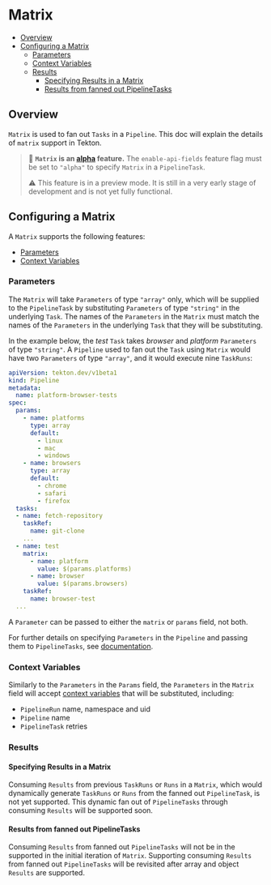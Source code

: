 <!--
---
linkTitle: "Matrix"
weight: 11
---
-->

# Matrix

- [Overview](#overview)
- [Configuring a Matrix](#configuring-a-matrix)
  - [Parameters](#parameters)
  - [Context Variables](#context-variables)
  - [Results](#results)
    - [Specifying Results in a Matrix](#specifying-results-in-a-matrix)
    - [Results from fanned out PipelineTasks](#results-from-fanned-out-pipelinetasks)

## Overview

`Matrix` is used to fan out `Tasks` in a `Pipeline`. This doc will explain the details of `matrix` support in
Tekton. 

> :seedling: **`Matrix` is an [alpha](install.md#alpha-features) feature.**
> The `enable-api-fields` feature flag must be set to `"alpha"` to specify `Matrix` in a `PipelineTask`.
>
> :warning: This feature is in a preview mode. 
> It is still in a very early stage of development and is not yet fully functional.

## Configuring a Matrix

A `Matrix` supports the following features:
* [Parameters](#parameters)
* [Context Variables](#context-variables)

### Parameters

The `Matrix` will take `Parameters` of type `"array"` only, which will be supplied to the
`PipelineTask` by substituting `Parameters` of type `"string"` in the underlying `Task`.
The names of the `Parameters` in the `Matrix` must match the names of the `Parameters`
in the underlying `Task` that they will be substituting.

In the example below, the *test* `Task` takes *browser* and *platform* `Parameters` of type
`"string"`. A `Pipeline` used to fan out the `Task` using `Matrix` would have two `Parameters`
of type `"array"`, and it would execute nine `TaskRuns`:

```yaml
apiVersion: tekton.dev/v1beta1
kind: Pipeline
metadata:
  name: platform-browser-tests
spec:
  params:
    - name: platforms
      type: array
      default:
        - linux
        - mac
        - windows
    - name: browsers
      type: array
      default:
        - chrome
        - safari
        - firefox    
  tasks:
  - name: fetch-repository
    taskRef:
      name: git-clone
    ...
  - name: test
    matrix:
      - name: platform
        value: $(params.platforms)
      - name: browser
        value: $(params.browsers)
    taskRef:
      name: browser-test
  ...
```

A `Parameter` can be passed to either the `matrix` or `params` field, not both. 

For further details on specifying `Parameters` in the `Pipeline` and passing them to
`PipelineTasks`, see [documentation](pipelines.md#specifying-parameters).

### Context Variables

Similarly to the `Parameters` in the `Params` field, the `Parameters` in the `Matrix` field will accept 
[context variables](variables.md) that will be substituted, including:

* `PipelineRun` name, namespace and uid
* `Pipeline` name
* `PipelineTask` retries

### Results

#### Specifying Results in a Matrix

Consuming `Results` from previous `TaskRuns` or `Runs` in a `Matrix`, which would dynamically generate 
`TaskRuns` or `Runs` from the fanned out `PipelineTask`, is not yet supported. This dynamic fan out of
`PipelineTasks` through consuming `Results` will be supported soon. 

#### Results from fanned out PipelineTasks

Consuming `Results` from fanned out `PipelineTasks` will not be in the supported in the initial iteration
of `Matrix`. Supporting consuming `Results` from fanned out `PipelineTasks` will be revisited after array
and object `Results` are supported. 
